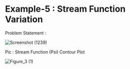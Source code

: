 # Example-5 : Stream Function Variation

Problem Statement :

![Screenshot (1239)](https://user-images.githubusercontent.com/68963724/123503768-9d621a00-d672-11eb-9808-2c02e650ca37.png)


Pic : Stream Function (Psi) Contour Plot

![Figure_3 (1)](https://user-images.githubusercontent.com/68963724/123503661-01d0a980-d672-11eb-8ad2-1b5af2f9029c.png)
